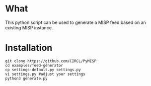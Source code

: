 # What

This python script can be used to generate a MISP feed based on an existing MISP instance.

# Installation

````
git clone https://github.com/CIRCL/PyMISP
cd examples/feed-generator
cp settings-default.py settings.py
vi settings.py #adjust your settings
python3 generate.py
````

